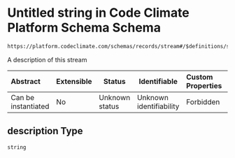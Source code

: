 # Untitled string in Code Climate Platform Schema Schema

```txt
https://platform.codeclimate.com/schemas/records/stream#/$definitions/stream/properties/attributes/properties/description
```

A description of this stream


| Abstract            | Extensible | Status         | Identifiable            | Custom Properties | Additional Properties | Access Restrictions | Defined In                                            |
| :------------------ | ---------- | -------------- | ----------------------- | :---------------- | --------------------- | ------------------- | ----------------------------------------------------- |
| Can be instantiated | No         | Unknown status | Unknown identifiability | Forbidden         | Allowed               | none                | [records.json\*](records.json "open original schema") |

## description Type

`string`
